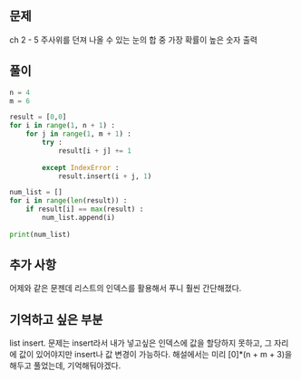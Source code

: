 ## 문제  
ch 2 - 5
주사위를 던져 나올 수 있는 눈의 합 중 가장 확률이 높은 숫자 출력

## 풀이
```python
n = 4
m = 6

result = [0,0]
for i in range(1, n + 1) :
    for j in range(1, m + 1) :
        try :
            result[i + j] += 1
            
        except IndexError :
            result.insert(i + j, 1)

num_list = []
for i in range(len(result)) :
    if result[i] == max(result) :
        num_list.append(i)
        
print(num_list)
```

## 추가 사항
어제와 같은 문젠데 리스트의 인덱스를 활용해서 푸니 훨씬 간단해졌다. 

## 기억하고 싶은 부분
list insert.
문제는 insert라서 내가 넣고싶은 인덱스에 값을 할당하지 못하고, 그 자리에 값이 있어야지만 insert나 값 변경이 가능하다.
해설에서는 미리 [0]*(n + m + 3)을 해두고 풀었는데, 기억해둬야겠다. 
